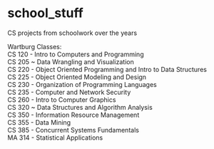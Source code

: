 # school_stuff
CS projects from schoolwork over the years  
  
Wartburg Classes:  
CS 120 - Intro to Computers and Programming  
CS 205 ~ Data Wrangling and Visualization  
CS 220 - Object Oriented Programming and Intro to Data Structures  
CS 225 - Object Oriented Modeling and Design  
CS 230 - Organization of Programming Languages  
CS 235 - Computer and Network Security  
CS 260 - Intro to Computer Graphics  
CS 320 ~ Data Structures and Algorithm Analysis  
CS 350 - Information Resource Management  
CS 355 - Data Mining  
CS 385 - Concurrent Systems Fundamentals  
MA 314 - Statistical Applications
